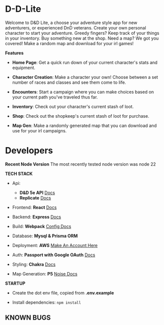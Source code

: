 # D-D-Lite

Welcome to D&D Lite, a choose your adventure style app for new adventurers, or experienced DnD veterans. Create your own personal character to start your adventure. Greedy fingers? Keep track of your things in your inventory. Buy something new at the shop. Need a map? We got you covered! Make a random map and download for your irl games!

**Features**
- **Home Page**: Get a quick run down of your current character's stats and equipment.

- **Character Creation**: Make a character your own! Choose between a set number of races and classes and see them come to life.

- **Encounters**: Start a campaign where you can make choices based on your current path you've traveled thus far.

- **Inventory**: Check out your character's current stash of loot.

- **Shop**: Check out the shopkeep's current stash of loot for purchase.

- **Map Gen**: Make a randomly generated map that you can download and use for your irl campaigns.

# Developers

**Recent Node Version**
The most recently tested node version was node 22

**TECH STACK**
  - Api:
    - **D&D 5e API** [Docs](https://5e-bits.github.io/docs/)
    - **Replicate** [Docs](https://replicate.com/docs/)

  - Frontend: **React** [Docs](https://react.dev/)

  - Backend: **Express** [Docs](https://expressjs.com/en/4x/api.html)

  - Build: **Webpack** [Config Docs](https://webpack.js.org/configuration/)

  - Database: **Mysql & Prisma ORM**

  - Deployment: **AWS** [Make An Account Here](https://aws.amazon.com/free/?gclid=Cj0KCQjw8--2BhCHARIsAF_w1gxqy2n-xVXx_xy7dM4sYBu7QCjL7IfB_oLIrqY4XcT9CJ9VAIbVKbIaAlnlEALw_wcB&trk=7541ebd3-552d-4f98-9357-b542436aa66c&sc_channel=ps&ef_id=Cj0KCQjw8--2BhCHARIsAF_w1gxqy2n-xVXx_xy7dM4sYBu7QCjL7IfB_oLIrqY4XcT9CJ9VAIbVKbIaAlnlEALw_wcB:G:s&s_kwcid=AL!4422!3!651751058796!e!!g!!aws%20console!19852662149!145019243977&all-free-tier.sort-by=item.additionalFields.SortRank&all-free-tier.sort-order=asc&awsf.Free%20Tier%20Types=*all&awsf.Free%20Tier%20Categories=*all)

  - Auth: **Passport with Google OAuth** [Docs](https://www.passportjs.org/tutorials/google/)

  - Styling: **Chakra** [Docs](https://v2.chakra-ui.com/)

  - Map Generation: **P5** [Noise Docs](https://p5js.org/reference/p5/noise/)

**STARTUP**
- Create the dot env file, copied from **.env.example**

- Install dependencies: ```npm install```


**KNOWN BUGS**
-